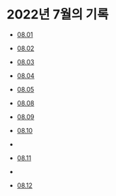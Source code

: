 # 2022년 7월의 기록

- [08.01](./0801.md)

- [08.02](./0802.md)

- [08.03](./0803.md)

- [08.04](./0804.md)

- [08.05](./0805.md)

- [08.08](./0808.md)

- [08.09](./0809.md)

- [08.10](./0810.md)
- 
- [08.11](./0811.md)
- 
- [08.12](./0812.md)